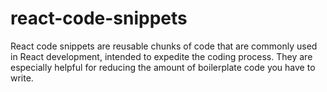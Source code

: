 # react-code-snippets
React code snippets are reusable chunks of code that are commonly used in React development, intended to expedite the coding process. They are especially helpful for reducing the amount of boilerplate code you have to write.
